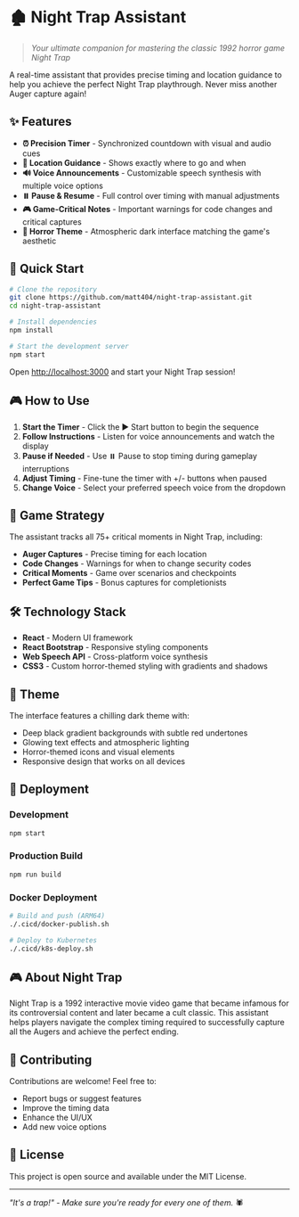 # 🏚️ Night Trap Assistant

> *Your ultimate companion for mastering the classic 1992 horror game Night Trap*

A real-time assistant that provides precise timing and location guidance to help you achieve the perfect Night Trap playthrough. Never miss another Auger capture again!

## ✨ Features

- **⏰ Precision Timer** - Synchronized countdown with visual and audio cues
- **🎯 Location Guidance** - Shows exactly where to go and when
- **🔊 Voice Announcements** - Customizable speech synthesis with multiple voice options
- **⏸️ Pause & Resume** - Full control over timing with manual adjustments
- **🎮 Game-Critical Notes** - Important warnings for code changes and critical captures
- **🌙 Horror Theme** - Atmospheric dark interface matching the game's aesthetic

## 🚀 Quick Start

```bash
# Clone the repository
git clone https://github.com/matt404/night-trap-assistant.git
cd night-trap-assistant

# Install dependencies
npm install

# Start the development server
npm start
```

Open [http://localhost:3000](http://localhost:3000) and start your Night Trap session!

## 🎮 How to Use

1. **Start the Timer** - Click the ▶️ Start button to begin the sequence
2. **Follow Instructions** - Listen for voice announcements and watch the display
3. **Pause if Needed** - Use ⏸️ Pause to stop timing during gameplay interruptions
4. **Adjust Timing** - Fine-tune the timer with +/- buttons when paused
5. **Change Voice** - Select your preferred speech voice from the dropdown

## 🎯 Game Strategy

The assistant tracks all 75+ critical moments in Night Trap, including:

- **Auger Captures** - Precise timing for each location
- **Code Changes** - Warnings for when to change security codes
- **Critical Moments** - Game over scenarios and checkpoints
- **Perfect Game Tips** - Bonus captures for completionists

## 🛠️ Technology Stack

- **React** - Modern UI framework
- **React Bootstrap** - Responsive styling components
- **Web Speech API** - Cross-platform voice synthesis
- **CSS3** - Custom horror-themed styling with gradients and shadows

## 🎨 Theme

The interface features a chilling dark theme with:
- Deep black gradient backgrounds with subtle red undertones
- Glowing text effects and atmospheric lighting
- Horror-themed icons and visual elements
- Responsive design that works on all devices

## 📱 Deployment

### Development
```bash
npm start
```

### Production Build
```bash
npm run build
```

### Docker Deployment
```bash
# Build and push (ARM64)
./.cicd/docker-publish.sh

# Deploy to Kubernetes
./.cicd/k8s-deploy.sh
```

## 🎮 About Night Trap

Night Trap is a 1992 interactive movie video game that became infamous for its controversial content and later became a cult classic. This assistant helps players navigate the complex timing required to successfully capture all the Augers and achieve the perfect ending.

## 🤝 Contributing

Contributions are welcome! Feel free to:
- Report bugs or suggest features
- Improve the timing data
- Enhance the UI/UX
- Add new voice options

## 📄 License

This project is open source and available under the MIT License.

---

*"It's a trap!" - Make sure you're ready for every one of them.* 🕷️